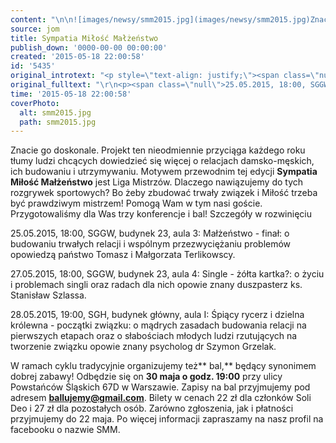 ```yaml
---
content: "\n\n![images/newsy/smm2015.jpg](images/newsy/smm2015.jpg)Znacie go doskonale. Projekt ten nieodmiennie przyciąga każdego roku tłumy ludzi chcących dowiedzieć się więcej o relacjach damsko-męskich, ich budowaniu i utrzymywaniu. Motywem przewodnim tej edycji **Sympatia Miłość Małżeństwo** jest Liga Mistrzów. Dlaczego nawiązujemy do tych rozgrywek sportowych? Bo żeby zbudować trwały związek i Miłość trzeba być prawdziwym mistrzem! Pomogą Wam w tym nasi goście. Przygotowaliśmy dla Was trzy konferencje i bal!\nSzczegóły w rozwinięciu\n\n\r\n\n<!--{{intro-break}}-->\n\r\n\n25.05.2015, 18:00, SGGW, budynek 23, aula 3: Małżeństwo - finał: o budowaniu trwałych relacji i wspólnym przezwyciężaniu problemów opowiedzą państwo Tomasz i Małgorzata Terlikowscy. \n\r\n\n27.05.2015, 18:00, SGGW, budynek 23, aula 4: Single - żółta kartka?: o życiu i problemach singli oraz radach dla nich opowie znany duszpasterz ks. Stanisław Szlassa. \n\r\n\n28.05.2015, 19:00, SGH, budynek główny, aula I: Śpiący rycerz i dzielna królewna - początki związku: o mądrych zasadach budowania relacji na pierwszych etapach oraz o słabościach młodych ludzi rzutujących na tworzenie związku opowie znany psycholog dr Szymon Grzelak. \n\r\n\nW ramach cyklu tradycyjnie organizujemy też** bal,** będący synonimem dobrej zabawy! Odbędzie się on **30 maja o godz. 19:00** przy ulicy Powstańców Śląskich 67D w Warszawie. Zapisy na bal przyjmujemy pod adresem **ballujemy@gmail.com**. Bilety w cenach 22 zł dla członków Soli Deo i 27 zł dla pozostałych osób. Zarówno zgłoszenia, jak i płatności przyjmujemy do 22 maja. Po więcej informacji zapraszamy na nasz profil na facebooku o nazwie SMM.\n"
source: jom
title: Sympatia Miłość Małżeństwo
publish_down: '0000-00-00 00:00:00'
created: '2015-05-18 22:00:58'
id: '5435'
original_introtext: "<p style=\"text-align: justify;\"><span class=\"null\"><img src=\"images/newsy/smm2015.jpg\" border=\"0\" alt=\"\" width=\"279\" height=\"102\" />Znacie go doskonale. Projekt ten nieodmiennie przyciąga każdego roku tłumy ludzi chcących dowiedzieć się więcej o relacjach damsko-męskich, ich budowaniu i utrzymywaniu. Motywem przewodnim tej edycji <strong>Sympatia Miłość Małżeństwo</strong> jest Liga Mistrzów. Dlaczego nawiązujemy do tych rozgrywek sportowych? Bo żeby zbudować trwały związek i Miłość trzeba być prawdziwym mistrzem! Pomogą Wam w tym nasi goście. Przygotowaliśmy dla Was trzy konferencje i bal!<br />Szczegóły w rozwinięciu<br /></span></p>\r\n"
original_fulltext: "\r\n<p><span class=\"null\">25.05.2015, 18:00, SGGW, budynek 23, aula 3: Małżeństwo - finał: o budowaniu trwałych relacji i wspólnym przezwyciężaniu problemów opowiedzą państwo Tomasz i Małgorzata Terlikowscy. </span></p>\r\n<p><span class=\"null\">27.05.2015, 18:00, SGGW, budynek 23, aula 4: Single - żółta kartka?: o życiu i problemach singli oraz radach dla nich opowie znany duszpasterz ks. Stanisław Szlassa. </span></p>\r\n<p><span class=\"null\">28.05.2015, 19:00, SGH, budynek główny, aula I: Śpiący rycerz i dzielna królewna - początki związku: o mądrych zasadach budowania relacji na pierwszych etapach oraz o słabościach młodych ludzi rzutujących na tworzenie związku opowie znany psycholog dr Szymon Grzelak. </span></p>\r\n<p><span class=\"null\">W ramach cyklu tradycyjnie organizujemy też<strong> bal,</strong> będący synonimem dobrej zabawy! Odbędzie się on <strong>30 maja o godz. 19:00</strong> przy ulicy Powstańców Śląskich 67D w Warszawie. Zapisy na bal przyjmujemy pod adresem <strong>ballujemy@gmail.com</strong>. Bilety w cenach 22 zł dla członków Soli Deo i 27 zł dla pozostałych osób. Zarówno zgłoszenia, jak i płatności przyjmujemy do 22 maja. Po więcej informacji zapraszamy na nasz profil na facebooku o nazwie SMM.</span></p>"
time: '2015-05-18 22:00:58'
coverPhoto:
  alt: smm2015.jpg
  path: smm2015.jpg
---
```

Znacie go doskonale. Projekt ten nieodmiennie przyciąga każdego roku tłumy ludzi chcących dowiedzieć się więcej o relacjach damsko-męskich, ich budowaniu i utrzymywaniu. Motywem przewodnim tej edycji **Sympatia Miłość Małżeństwo** jest Liga Mistrzów. Dlaczego nawiązujemy do tych rozgrywek sportowych? Bo żeby zbudować trwały związek i Miłość trzeba być prawdziwym mistrzem! Pomogą Wam w tym nasi goście. Przygotowaliśmy dla Was trzy konferencje i bal!
Szczegóły w rozwinięciu



<!--{{intro-break}}-->


25.05.2015, 18:00, SGGW, budynek 23, aula 3: Małżeństwo - finał: o budowaniu trwałych relacji i wspólnym przezwyciężaniu problemów opowiedzą państwo Tomasz i Małgorzata Terlikowscy. 


27.05.2015, 18:00, SGGW, budynek 23, aula 4: Single - żółta kartka?: o życiu i problemach singli oraz radach dla nich opowie znany duszpasterz ks. Stanisław Szlassa. 


28.05.2015, 19:00, SGH, budynek główny, aula I: Śpiący rycerz i dzielna królewna - początki związku: o mądrych zasadach budowania relacji na pierwszych etapach oraz o słabościach młodych ludzi rzutujących na tworzenie związku opowie znany psycholog dr Szymon Grzelak. 


W ramach cyklu tradycyjnie organizujemy też** bal,** będący synonimem dobrej zabawy! Odbędzie się on **30 maja o godz. 19:00** przy ulicy Powstańców Śląskich 67D w Warszawie. Zapisy na bal przyjmujemy pod adresem **ballujemy@gmail.com**. Bilety w cenach 22 zł dla członków Soli Deo i 27 zł dla pozostałych osób. Zarówno zgłoszenia, jak i płatności przyjmujemy do 22 maja. Po więcej informacji zapraszamy na nasz profil na facebooku o nazwie SMM.


<!--{{json:{"created_date":"2015-05-18 22:00:58","publish_down":"0000-00-00 00:00:00","id":"5435"}}}-->